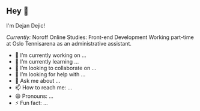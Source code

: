 <h2> Hey 👋 </h2>

I'm Dejan Dejic!

<i> Currently:</i> 
Noroff Online Studies: Front-end Development
Working part-time at Oslo Tennisarena as an administrative assistant.

- 🔭 I’m currently working on ...
- 🌱 I’m currently learning ...
- 👯 I’m looking to collaborate on ...
- 🤔 I’m looking for help with ...
- 💬 Ask me about ...
- 📫 How to reach me: ...
- 😄 Pronouns: ...
- ⚡ Fun fact: ...
